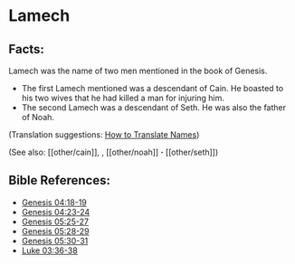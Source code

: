 # Lamech #

## Facts: ##

Lamech was the name of two men mentioned in the book of Genesis.

* The first Lamech mentioned was a descendant of Cain. He boasted to his two wives that he had killed a man for injuring him.
* The second Lamech was a descendant of Seth. He was also the father of Noah.

(Translation suggestions: [How to Translate Names](en/ta-vol1/translate/man/translate-names))

(See also: [[other/cain]], , [[other/noah]] **·** [[other/seth]])

## Bible References: ##

* [Genesis 04:18-19](en/tn/gen/help/04/18)
* [Genesis 04:23-24](en/tn/gen/help/04/23)
* [Genesis 05:25-27](en/tn/gen/help/05/25)
* [Genesis 05:28-29](en/tn/gen/help/05/28)
* [Genesis 05:30-31](en/tn/gen/help/05/30)
* [Luke 03:36-38](en/tn/luk/help/03/36)